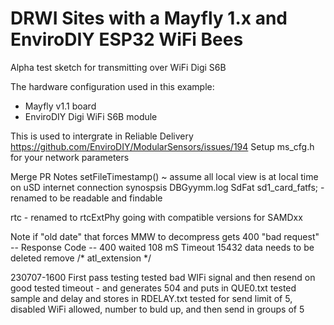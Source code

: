 # DRWI Sites with a Mayfly 1.x and EnviroDIY ESP32 WiFi Bees <!-- {#example_drwi_mayfly1_wifi} -->
Alpha test sketch for transmitting over WiFi Digi S6B 

The hardware configuration used in this example:
 * Mayfly v1.1 board
 * EnviroDIY Digi WiFi  S6B module

This is used to intergrate in Reliable Delivery
https://github.com/EnviroDIY/ModularSensors/issues/194
Setup ms_cfg.h for your network parameters

Merge PR Notes
 setFileTimestamp()  ~ assume all local view is at local time
on uSD internet connection synospsis  DBGyymm.log
 SdFat sd1_card_fatfs; - renamed to be readable and findable

rtc - renamed to rtcExtPhy
 going with compatible versions for SAMDxx

Note if "old date" that forces MMW to decompress 
gets 400 "bad request" 
-- Response Code -- 400 waited  108 mS Timeout 15432
data needs to be deleted
remove /* atl_extension */ 

230707-1600 First pass testing
tested bad WIFi signal and then resend on good
tested timeout - and generates 504 and puts in QUE0.txt
tested sample and delay and stores in RDELAY.txt
tested for send limit of 5, disabled WiFi allowed, number to buld up, and then send in groups of 5
